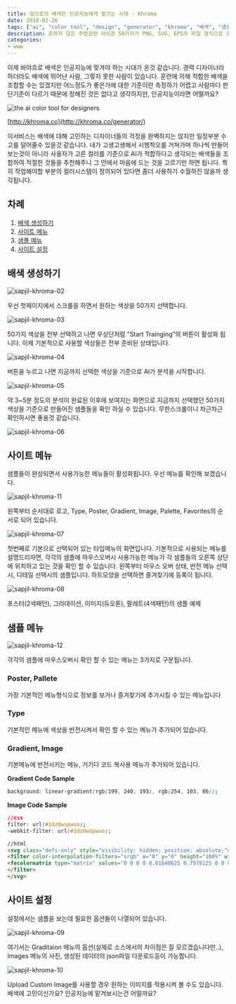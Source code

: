```yaml
---
title: 앞으로의 배색은 인공지능에게 맡기는 시대 - Khroma
date: 2018-02-26
tags: ["ai", "color tool", "design", "generator", "khroma", "배색", "생성기", "인공지능", "제네레이터"]
description: 흔하지 않은 주방관련 아이콘 50가지가 PNG, SVG, EPS의 파일 형식으로 포함되어 있는 무료 아이콘을 소개합니다. 무료이기 때문에 개인, 상용에 관계없이 사용가능합니다. 조리기구나 식기등의 아이콘이 필요하다면 참고해 보시기 바랍니다.
categories:
- www
---
```


이제 바야흐로 배색은 인공지능에 맞겨야 하는 시대가 온것 같습니다. 경력 디자이너라 하더라도 배색에 뛰어난 사람, 그렇지 못한 사람이 있습니다. 훈련에 의해 적합한 배색을 조합할 수는 있겠지만 어느정도가 좋은가에 대한 기준이란 측정하기 어렵고 사람마다 판단기준이 다르기 때문에 정해진 것은 없다고 생각하지만, 인공지능이라면 어떨까요?

![the ai color tool for designers](https://farm5.staticflickr.com/4621/39766463394_67fc210c3f_c.jpg)

[http://khroma.co](http://khroma.co/generator/)

이서비스는 배색에 대해 고민하는 디자이너들의 걱정을 완벽하지는 않지만 일정부분 수고를 덜어줄수 있을것 같습니다. 내가 고생고생해서 시행착오를 거쳐가며 하나씩 만들어 보는것이 아니라 사용자가 고른 컬러를 기준으로 AI가 적합하다고 생각되는 배색들을 조합하여 적절한 것들을 추천해주니 그 안에서 마음에 드는 것을 고르기만 하면 됩니다.
특히 작업해야할 부분의 컬러시스템이 정의되어 있다면 좀더 사용하기 수월하진 않을까 생각됩니다.

## 차례
1. [배색 생성하기](#배색-생성하기)
2. [사이트 메뉴](#사이트-메뉴)
3. [샘플 메뉴](#샘플-메뉴)
4. [사이트 설정](#사이트-설정)

## 배색 생성하기

![sapjil-khroma-02](https://farm5.staticflickr.com/4605/39581060335_a0109c7815_c.jpg)

우선 첫페이지에서 스크롤을 하면서 원하는 색상을 50가지 선택합니다.

![sapjil-khroma-03](https://farm5.staticflickr.com/4627/39581061475_1ca6330f4d_c.jpg)

50가지 색상을 전부 선택하고 나면 우상단처럼 ”Start Trainging”의 버튼이 활성화 됩니다. 이제 기본적으로 사용할 색상들은 전부 준비된 상태입니다.

![sapjil-khroma-04](https://farm5.staticflickr.com/4749/39581059235_858b8e4c5e_c.jpg)

버튼을 누르고 나면 지금까지 선택한 색상을 기준으로 AI가 분석을 시작합니다.

![sapjil-khroma-05](https://farm5.staticflickr.com/4655/25605980197_3467131039_c.jpg)

약 3~5분 정도의 분석이 완료된 이후에 보여지는 화면으로 지금까지 선택했던 50가지 색상을 기준으로 만들어진 샘플들을 확인 하실 수 있습니다. 무한스크롤이니 차근차근 확인하시면 좋을것 같습니다.

![sapjil-khroma-06](https://farm5.staticflickr.com/4694/40433629232_530c663cf5_c.jpg)

## 사이트 메뉴

샘플들이 완성되면서 사용가능한 메뉴들이 활성화됩니다. 우선 메뉴를 확인해 보겠습니다.

![sapjil-khroma-11](https://farm5.staticflickr.com/4699/39581386205_a376d5003d_z.jpg)

왼쪽부터 순서대로 로고, Type, Poster, Gradient, Image, Palette, Favorites의 순서로 되어 있습니다.

![sapjil-khroma-07](https://farm5.staticflickr.com/4623/38666484580_6468826db9_c.jpg)

첫번째로 기본으로 선택되어 있는 타입메뉴의 화면입니다. 기본적으로 사용되는 메뉴를 설명드리자면, 각각의 샘플에 마우스오버시 사용가능한 메뉴가 각 샘플들의 오른쪽 상단에 위치하고 있는 것을 확인 할 수 있습니다. 왼쪽부터 마우스 오버 상태, 반전 메뉴 선택시, 디테일 선택시의 샘플입니다. 하트모양을 선택하면 즐겨찾기에 등록이 됩니다.

![sapjil-khroma-08](https://farm5.staticflickr.com/4609/39581082135_032e232637_c.jpg)

포스터(2색패턴), 그라데이션, 이미지(듀오톤), 팔레트(4색패턴)의 샘플 예제

## 샘플 메뉴

![sapjil-khroma-12](https://farm5.staticflickr.com/4750/25606688527_9e2edc7c44_z.jpg)

각각의 샘플에 마우스오버시 확인 할 수 있는 메뉴는 3가지로 구분됩니다.

### Poster, Pallete

가장 기본적인 메뉴형식으로 정보를 보거나 즐겨찾기에 추가시킬 수 있는 메뉴입니다

### Type

기본적인 메뉴에 색상을 반전시켜서 확인 할 수 있는 메뉴가 추가되어 있습니다.

### Gradient, Image

기본메뉴에 반전시키는 메뉴, 거기다 코드 복사용 메뉴가 추가되어 있습니다.

**Gradient Code Sample**

```css
background: linear-gradient(rgb(199, 240, 193), rgb(254, 103, 86));
```

**Image Code Sample**

```css
//css
filter: url(#1dz0wspwuo);
-webkit-filter: url(#1dz0wspwuo);
```

```html
//html
<svg class="defs-only" style="visibility: hidden; position: absolute;">
<filter color-interpolation-filters="srgb" x="0" y="0" height="100%" width="100%" id="1dz0wspwuo">
<fecolormatrix type="matrix" values="0 0 0 0 0.81640625 0.7578125 0 0 0 0.18359375 0.69140625 0 0 0 0.1953125 0 0 0 1 0"></fecolormatrix>
</filter>
</svg>
```

## 사이트 설정

설정에서는 샘플을 보는데 필요한 옵션들이 나열되어 있습니다.

![sapjil-khroma-09](https://farm5.staticflickr.com/4631/39580978475_7ef0870aa1_c.jpg)

여기서는 Graditaion 메뉴의 옵션(실제로 소스에서의 차이점은 잘 모르겠습니다만..), Images 메뉴의 사진, 생성된 데이터의 json파일 다운로드등이 가능합니다.

![sapjil-khroma-10](https://farm5.staticflickr.com/4602/26606027608_e8430d96b6_c.jpg)

Upload Custom Image를 사용할 경우 원하는 이미지를 적용시켜 볼 수도 있습니다.
배색에 고민이신가요? 인공지능에 맡겨보시는건 어떨까요?